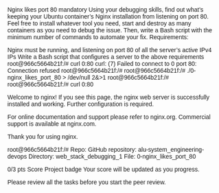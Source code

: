 Nginx likes port 80 mandatory Using your debugging skills, find out what’s keeping your Ubuntu container’s Nginx installation from listening on port 80. Feel free to install whatever tool you need, start and destroy as many containers as you need to debug the issue. Then, write a Bash script with the minimum number of commands to automate your fix.
Requirements:

Nginx must be running, and listening on port 80 of all the server’s active IPv4 IPs Write a Bash script that configures a server to the above requirements root@966c5664b21f:/# curl 0:80 curl: (7) Failed to connect to 0 port 80: Connection refused root@966c5664b21f:/# root@966c5664b21f:/# ./0-nginx_likes_port_80 > /dev/null 2&>1 root@966c5664b21f:/# root@966c5664b21f:/# curl 0:80

<title>Welcome to nginx!</title> <style> body { width: 35em; margin: 0 auto; font-family: Tahoma, Verdana, Arial, sans-serif; } </style>
Welcome to nginx!
If you see this page, the nginx web server is successfully installed and working. Further configuration is required.

For online documentation and support please refer to nginx.org.
Commercial support is available at nginx.com.

Thank you for using nginx.

root@966c5664b21f:/# Repo:
GitHub repository: alu-system_engineering-devops Directory: web_stack_debugging_1 File: 0-nginx_likes_port_80

0/3 pts Score Project badge Your score will be updated as you progress.

Please review all the tasks before you start the peer review.
